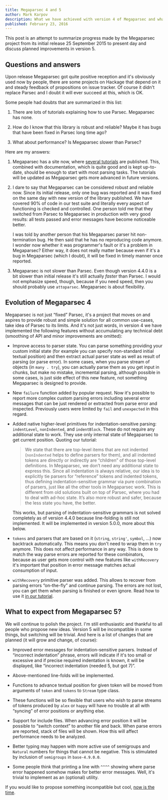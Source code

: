 ```yaml
---
title: Megaparsec 4 and 5
author: Mark Karpov
description: What we have achieved with version 4 of Megaparsec and what is planned in version 5.
published: February 23, 2016
---
```


This post is an attempt to summarize progress made by the Megaparsec project
from its initial release 25 September 2015 to present day and discuss
planned improvements in version 5.

## Questions and answers

Upon release Megaparsec got quite positive reception and it's obviously used
now by people, there are some projects on Hackage that depend on it and
steady feedback of propositions on issue tracker. Of course it didn't
replace Parsec and I doubt it will ever succeed at this, which is OK.

Some people had doubts that are summarized in this list:

1. There are lots of tutorials explaining how to use Parsec. Megaparsec has
   none.

2. How do I know that this library is robust and reliable? Maybe it has bugs
   that have been fixed in Parsec long time ago?

3. What about performance? Is Megaparsec slower than Parsec?

Here are my answers:

1. Megaparsec has a site now, where
   [several tutorials](https://mrkkrp.github.io/megaparsec/tutorials.html)
   are published. This, combined with documentation, which is quite good and
   is kept up-to-date, should be enough to start with most parsing
   tasks. The tutorials will be updated as Megaparsec gets more advanced in
   future versions.

2. I dare to say that Megaparsec can be considered robust and reliable
   now. Since its initial release, only one bug was reported and it was
   fixed on the same day with new version of the library published. We have
   covered 90% of code in our test suite and literally every aspect of
   functioning is checked and controlled. One person told me that they
   switched from Parsec to Megaparsec in production with very good results:
   all tests passed and error messages have become noticeable better.

   I was told by another person that his Megaparsec parser hit
   non-termination bug. He then said that he has no reproducing code
   anymore. I wonder now whether it was programmer's fault or it's a problem
   in Megaparsec? Either way, it does not really matter because even if it's
   a bug in Megaparsec (which I doubt), it will be fixed in timely manner
   once reported.

3. Megaparsec is not slower than Parsec. Even though version 4.4.0 is a bit
   slower than initial release it's still actually *faster* than Parsec. I
   would not emphasize speed, though, because if you need speed, then you
   should probably use `attoparsec`. Megaparsec is about flexibility.

## Evolution of Megaparsec 4

Megaparsec is not just “fixed” Parsec, it's a project that moves on and
aspires to provide robust and simple solution for all common use-cases, take
idea of Parsec to its limits. And it's not just words, in version 4 we have
implemented the following features without accumulating any technical debt
(smoothing of API and minor improvements are omitted):

* Improve access to parser state. You can parse something providing your
  custom initial state (for example you can specify non-standard initial
  textual position) and then extract actual parser state as well as result
  of parsing (or parse error). In some cases, when you parse stream of
  objects (in `many . try`), you can actually parse them as you get input
  in chunks, but make no mistake, incremental parsing, although possible in
  some cases, is just side effect of this new feature, not something
  Megaparsec is designed to provide.

* New `failure` function added by popular request. Now it's possible to
  report more complex custom parsing errors including several error messages
  that can be just rendered or extracted from parse error and
  inspected. Previously users were limited by `fail` and `unexpected` in
  this regard.

* Added native higher-level primitives for indentation-sensitive parsing:
  `indentLevel`, `nonIndented`, and `indentBlock`. These do not require any
  additional state to work. They use only internal state of Megaparsec to
  get current position. Quoting our tutorial:

  > We state that there are top-level items that are not indented
  > (`nonIndented` helps to define parsers for them), and all indented
  > tokens are directly or indirectly are “children” of those top-level
  > definitions. In Megaparsec, we don’t need any additional state to
  > express this. Since all indentation is always relative, our idea is to
  > explicitly tie parsers for “reference” tokens and indented tokens, thus
  > defining indentation-sensitive grammar via pure combination of parsers,
  > just like all the other tools in Megaparsec work. This is different from
  > old solutions built on top of Parsec, where you had to deal with ad-hoc
  > state. It’s also more robust and safer, because the less state you have,
  > the better.

  This works, but parsing of indentation-sensitive grammars is not solved
  completely as of version 4.4.0 because line-folding is still not
  implemented. It will be implemented in version 5.0.0, more about this
  below.

* `tokens` and parsers that are based on it (`string`, `string'`, `symbol`,
  …)  now backtrack automatically. This means you don't need to wrap them in
  `try` anymore. This does not affect performance in any way. This is done
  to match the way parse errors are reported for these combinators, because
  as user gets more control with new features like `withRecovery` it's
  important that position in error message matches actual consumption of
  input.

* `withRecovery` primitive parser was added. This allows to recover from
  parsing errors “on-the-fly” and continue parsing. The errors are not lost,
  you can get them when parsing is finished or even ignore. Read how to use
  it [in our tutorial](https://mrkkrp.github.io/megaparsec/tutorials/fun-with-the-recovery-feature.html).

## What to expect from Megaparsec 5?

We will continue to polish the project. I'm still enthusiastic and thankful
to all people who propose new ideas. Version 5 will be incompatible in some
things, but switching will be trivial. And here is a list of changes that
are planned (it will grow and change, of course):

* Improved error messages for indentation-sensitive parsers. Instead of
  “incorrect indentation” phrase, errors will indicate if it's too small or
  excessive and if precise required indentation is known, it will be
  displayed, like “incorrect indentation (needed 5, but got 7)”.

* Above-mentioned line-folds will be implemented.

* Functions to advance textual position for given token will be moved from
  arguments of `token` and `tokens` to `Stream` type class.

* These functions will be so flexible that users who wish to parse streams
  of tokens produced by `alex` or `happy` will have no trouble at all with
  “syncing” of error positions or anything else.

* Support for include files. When advancing error position it will be
  possible to “switch context” to another file and back. When parse errors
  are reported, stack of files will be shown. How this will affect
  performance needs to be analyzed.

* Better typing may happen with more active use of semigroups and `Natural`
  numbers for things that cannot be negative. This is stimulated by
  inclusion of `semigroups` in `base-4.9.0.0`.

* Some people think that printing a line with `^^^^` showing where parse
  error happened somehow makes for better error messages. Well, it's trivial
  to implement as an (optional) utility.

If you would like to propose something incompatible but cool,
[now is the time](https://github.com/mrkkrp/megaparsec/issues).
